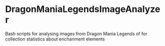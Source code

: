 # DragonManiaLegendsImageAnalyzer
Bash scripts for analysing images from Dragon Mania Legends of for collection statistics about enchanment elements
